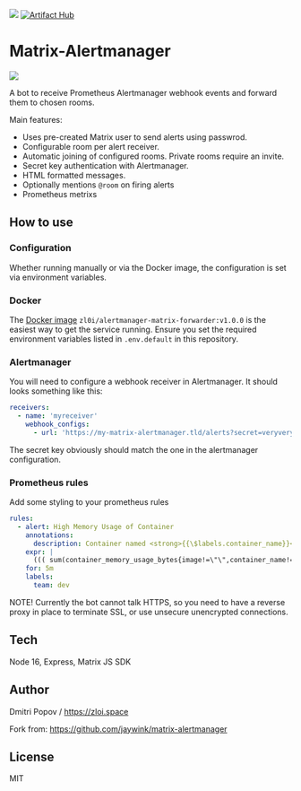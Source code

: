 [![](https://img.shields.io/docker/pulls/zl0i/alertmanager-matrix-forwarder.svg)](https://hub.docker.com/r/zl0i/alertmanager-matrix-forwarder)
[![Artifact Hub](https://img.shields.io/endpoint?url=https://artifacthub.io/badge/repository/zloi-space)](https://artifacthub.io/packages/helm/zloi-space/alertmanager-matrix-forwarder)

# Matrix-Alertmanager

![](./screenshot.png)

A bot to receive Prometheus Alertmanager webhook events and forward them to chosen rooms.

Main features:

- Uses pre-created Matrix user to send alerts using passwrod.
- Configurable room per alert receiver.
- Automatic joining of configured rooms. Private rooms require an invite.
- Secret key authentication with Alertmanager.
- HTML formatted messages.
- Optionally mentions `@room` on firing alerts
- Prometheus metrixs

## How to use

### Configuration

Whether running manually or via the Docker image, the configuration is set
via environment variables. 

### Docker

The [Docker image](https://hub.docker.com/r/zl0i/alertmanager-matrix-forwarder) `zl0i/alertmanager-matrix-forwarder:v1.0.0` is the easiest way to get the service running. Ensure you set the required environment variables listed in `.env.default` in this repository.

### Alertmanager

You will need to configure a webhook receiver in Alertmanager. It should looks something like this:

```yaml
receivers:
  - name: 'myreceiver'
    webhook_configs:
      - url: 'https://my-matrix-alertmanager.tld/alerts?secret=veryverysecretkeyhere'
```

The secret key obviously should match the one in the alertmanager configuration.

### Prometheus rules

Add some styling to your prometheus rules

```yaml
rules:
  - alert: High Memory Usage of Container
    annotations:
      description: Container named <strong>{{\$labels.container_name}}</strong> in <strong>{{\$labels.pod_name}}</strong> in <strong>{{\$labels.namespace}}</strong> is using more than 75% of Memory Limit
    expr: |
      ((( sum(container_memory_usage_bytes{image!=\"\",container_name!=\"POD\", namespace!=\"kube-system\"}) by (namespace,container_name,pod_name, instance)  / sum(container_spec_memory_limit_bytes{image!=\"\",container_name!=\"POD\",namespace!=\"kube-system\"}) by (namespace,container_name,pod_name, instance) ) * 100 ) < +Inf ) > 75
    for: 5m
    labels:
      team: dev
```

NOTE! Currently the bot cannot talk HTTPS, so you need to have a reverse proxy in place to terminate SSL, or use unsecure unencrypted connections.

## Tech

Node 16, Express, Matrix JS SDK

## Author

Dmitri Popov / https://zloi.space

Fork from: https://github.com/jaywink/matrix-alertmanager

## License

MIT

